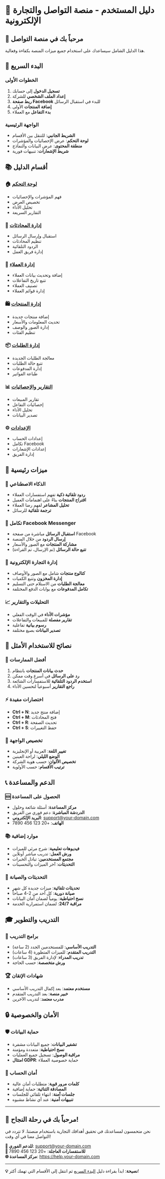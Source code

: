 # 👥 دليل المستخدم - منصة التواصل والتجارة الإلكترونية

## 🌟 مرحباً بك في منصة التواصل

هذا الدليل الشامل سيساعدك على استخدام جميع ميزات المنصة بكفاءة وفعالية.

## 🚀 البدء السريع

### الخطوات الأولى
1. **تسجيل الدخول** إلى حسابك
2. **إعداد الملف الشخصي** للشركة
3. **ربط صفحة Facebook** للبدء في استقبال الرسائل
4. **إضافة المنتجات** الأولى
5. **بدء التفاعل** مع العملاء

### الواجهة الرئيسية
- **الشريط الجانبي**: للتنقل بين الأقسام
- **لوحة التحكم**: عرض الإحصائيات والمؤشرات
- **منطقة المحتوى**: عرض البيانات والنماذج
- **شريط الإشعارات**: تنبيهات فورية

## 📚 أقسام الدليل

### 🏠 [لوحة التحكم](dashboard.md)
- فهم المؤشرات والإحصائيات
- تخصيص العرض
- تحليل الأداء
- التقارير السريعة

### 💬 [إدارة المحادثات](conversations.md)
- استقبال وإرسال الرسائل
- تنظيم المحادثات
- الردود التلقائية
- إدارة فريق العمل

### 👥 [إدارة العملاء](customers.md)
- إضافة وتحديث بيانات العملاء
- تتبع تاريخ التفاعلات
- تصنيف العملاء
- إدارة قوائم العملاء

### 🛍️ [إدارة المنتجات](products.md)
- إضافة منتجات جديدة
- تحديث المعلومات والأسعار
- إدارة الصور والوصف
- تنظيم الفئات

### 📦 [إدارة الطلبات](orders.md)
- معالجة الطلبات الجديدة
- تتبع حالة الطلبات
- إدارة المدفوعات
- طباعة الفواتير

### 📊 [التقارير والإحصائيات](reports.md)
- تقارير المبيعات
- إحصائيات التفاعل
- تحليل الأداء
- تصدير البيانات

### ⚙️ [الإعدادات](settings.md)
- إعدادات الحساب
- تكامل Facebook
- إعدادات الإشعارات
- إدارة الفريق

## 🎯 ميزات رئيسية

### 🤖 الذكاء الاصطناعي
- **ردود تلقائية ذكية** تفهم استفسارات العملاء
- **اقتراح المنتجات** بناءً على اهتمامات العميل
- **تحليل المشاعر** لفهم رضا العملاء
- **ترجمة تلقائية** للرسائل

### 📱 تكامل Facebook Messenger
- **استقبال الرسائل** مباشرة من صفحة Facebook
- **إرسال الردود** من خلال المنصة
- **مشاركة المنتجات** مع الصور والأسعار
- **تتبع حالة الرسائل** (تم الإرسال، تم القراءة)

### 🛒 إدارة التجارة الإلكترونية
- **كتالوج منتجات** شامل مع الصور والأوصاف
- **إدارة المخزون** وتتبع الكميات
- **معالجة الطلبات** من الاستلام حتى التسليم
- **تكامل المدفوعات** مع بوابات الدفع المختلفة

### 📈 التحليلات والتقارير
- **مؤشرات الأداء** في الوقت الفعلي
- **تقارير مفصلة** للمبيعات والتفاعلات
- **رسوم بيانية** تفاعلية
- **تصدير البيانات** بصيغ مختلفة

## 🔧 نصائح للاستخدام الأمثل

### 📝 أفضل الممارسات
1. **حدث بيانات المنتجات** بانتظام
2. **رد على الرسائل** في أسرع وقت ممكن
3. **استخدم الردود التلقائية** للاستفسارات الشائعة
4. **راجع التقارير** أسبوعياً لتحسين الأداء

### ⚡ اختصارات مفيدة
- **Ctrl + N**: إضافة منتج جديد
- **Ctrl + M**: فتح المحادثات
- **Ctrl + R**: تحديث الصفحة
- **Ctrl + S**: حفظ التغييرات

### 🎨 تخصيص الواجهة
- **تغيير اللغة**: العربية أو الإنجليزية
- **الوضع الليلي**: لراحة العينين
- **تخصيص الألوان**: حسب هوية الشركة
- **ترتيب الأقسام**: حسب الأولوية

## 📞 الدعم والمساعدة

### 🆘 الحصول على المساعدة
- **مركز المساعدة**: أسئلة شائعة وحلول
- **الدردشة المباشرة**: دعم فوري من الفريق
- **البريد الإلكتروني**: support@your-domain.com
- **الهاتف**: +20 123 456 7890

### 📚 موارد إضافية
- **فيديوهات تعليمية**: شرح مرئي للميزات
- **ورش العمل**: تدريب مباشر أونلاين
- **مجتمع المستخدمين**: تبادل الخبرات
- **التحديثات**: آخر الميزات والتحسينات

### 🔄 التحديثات والصيانة
- **تحديثات تلقائية**: ميزات جديدة كل شهر
- **صيانة دورية**: كل أحد من 2-4 صباحاً
- **نسخ احتياطية**: يومياً لضمان أمان البيانات
- **مراقبة 24/7**: لضمان استمرارية الخدمة

## 🎓 التدريب والتطوير

### 📖 برامج التدريب
- **التدريب الأساسي**: للمستخدمين الجدد (2 ساعة)
- **التدريب المتقدم**: للميزات المتطورة (4 ساعات)
- **تدريب المدراء**: لإدارة الفريق (3 ساعات)
- **ورش متخصصة**: حسب الحاجة

### 🏆 شهادات الإتقان
- **مستخدم معتمد**: بعد إكمال التدريب الأساسي
- **خبير منصة**: بعد التدريب المتقدم
- **مدرب معتمد**: لتدريب الآخرين

## 🔒 الأمان والخصوصية

### 🛡️ حماية البيانات
- **تشفير البيانات**: جميع البيانات مشفرة
- **نسخ احتياطية**: متعددة ومؤمنة
- **مراقبة الوصول**: تسجيل جميع العمليات
- **امتثال GDPR**: حماية خصوصية العملاء

### 🔐 أمان الحساب
- **كلمات مرور قوية**: متطلبات أمان عالية
- **المصادقة الثنائية**: حماية إضافية
- **جلسات آمنة**: انتهاء تلقائي للجلسات
- **تنبيهات أمنية**: عند أي نشاط مشبوه

---

## 🎉 مرحباً بك في رحلة النجاح!

نحن متحمسون لمساعدتك في تحقيق أهدافك التجارية باستخدام منصتنا. لا تتردد في التواصل معنا في أي وقت!

**📧 للدعم الفوري**: support@your-domain.com  
**📱 للاستفسارات العاجلة**: +20 123 456 7890  
**🌐 مركز المساعدة**: https://help.your-domain.com

---

**💡 نصيحة**: ابدأ بقراءة دليل [البدء السريع](getting-started.md) ثم انتقل إلى الأقسام التي تهمك أكثر!
